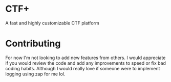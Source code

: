 # CTF+
A fast and highly customizable CTF platform

# Contributing
For now I'm not looking to add new features from others. I would appreciate if you would review the code and add any improvements to speed or fix bad coding habits. Although I would really love if someone were to implement logging using zap for me lol.
